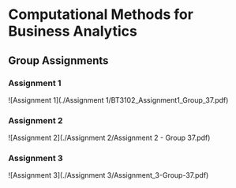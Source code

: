 # Computational Methods for Business Analytics
## Group Assignments

### Assignment 1
![Assignment 1](./Assignment 1/BT3102_Assignment1_Group_37.pdf)

### Assignment 2
![Assignment 2](./Assignment 2/Assignment 2 - Group 37.pdf)

### Assignment 3
![Assignment 3](./Assignment 3/Assignment_3-Group-37.pdf)
 
